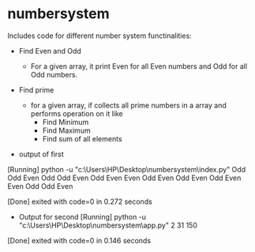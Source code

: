 # numbersystem

Includes code for different number system functinalities:
- Find Even and Odd
  - For a given array, it print Even for all Even numbers and Odd for all Odd numbers.
- Find prime
  - for a given array, if collects all prime numbers in a array and performs operation on it like
    - Find Minimum
    - Find Maximum
    - Find sum of all elements


- output of first 

[Running] python -u "c:\Users\HP\Desktop\numbersystem\index.py"
Odd
Odd
Even
Odd
Odd
Even
Odd
Even
Even
Odd
Even
Odd
Even
Odd
Even
Even
Odd
Odd
Even

[Done] exited with code=0 in 0.272 seconds

- Output for second
[Running] python -u "c:\Users\HP\Desktop\numbersystem\app.py"
2
31
150

[Done] exited with code=0 in 0.146 seconds
